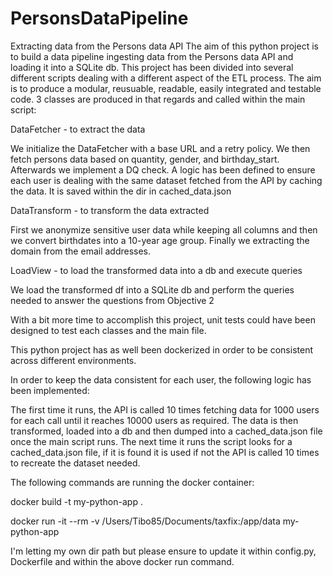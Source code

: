 # PersonsDataPipeline
Extracting data from the Persons data API 
The aim of this python project is to build a data pipeline ingesting data from the Persons data API and loading it into a SQLite db. 
This project has been divided into several different scripts dealing with a different aspect of the ETL process. 
The aim is to produce a modular, reusuable, readable, easily integrated and testable code. 
3 classes are produced in that regards and called within the main script: 

DataFetcher - to extract the data 

We initialize the DataFetcher with a base URL and a retry policy.
We then fetch persons data based on quantity, gender, and birthday_start. 
Afterwards we implement a DQ check. 
A logic has been defined to ensure each user is dealing with the same dataset fetched from the API by caching the data. 
It is saved within the dir in cached_data.json

DataTransform - to transform the data extracted

First we anonymize sensitive user data while keeping all columns and then we convert birthdates into a 10-year age group. 
Finally we extracting the domain from the email addresses.


LoadView - to load the transformed data into a db and execute queries

We load the transformed df into a SQLite db and perform the queries needed to answer the questions from Objective 2 

With a bit more time to accomplish this project, unit tests could have been designed to test each classes and the main file. 

This python project has as well been dockerized in order to be consistent across different environments.

In order to keep the data consistent for each user, the following logic has been implemented: 

The first time it runs, the API is called 10 times fetching data for 1000 users for each call until it reaches 10000 users as required. The data is then transformed, loaded into a db and then dumped into a cached_data.json file once the main script runs.
The next time it runs the script looks for a cached_data.json file, if it is found it is used if not the API is called 10 times to recreate the dataset needed.


The following commands are running the docker container: 

docker build -t my-python-app .

docker run -it --rm -v /Users/Tibo85/Documents/taxfix:/app/data my-python-app

I'm letting my own dir path but please ensure to update it within config.py, Dockerfile and within the above docker run command. 
